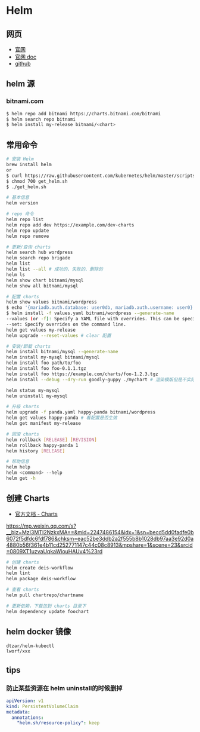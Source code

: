 # Helm

## 网页

- [官网](https://helm.sh/)
- [官网 doc](https://helm.sh/docs/)
- [github](https://github.com/helm/helm)

## helm 源

### bitnami.com

```bash
$ helm repo add bitnami https://charts.bitnami.com/bitnami
$ helm search repo bitnami
$ helm install my-release bitnami/<chart>
```

## 常用命令

```bash
# 安装 Helm
brew install helm
or
$ curl https://raw.githubusercontent.com/kubernetes/helm/master/scripts/get > get_helm.sh
$ chmod 700 get_helm.sh
$ ./get_helm.sh

# 基本信息
helm version

# repo 命令
helm repo list
helm repo add dev https://example.com/dev-charts
helm repo update
helm repo remove

# 更新/查询 charts
helm search hub wordpress
helm search repo brigade
helm list
helm list --all # 成功的、失败的、删除的
helm ls
helm show chart bitnami/mysql
helm show all bitnami/mysql

# 配置 charts
helm show values bitnami/wordpress
$ echo '{mariadb.auth.database: user0db, mariadb.auth.username: user0}' > values.yaml
$ helm install -f values.yaml bitnami/wordpress --generate-name
--values (or -f): Specify a YAML file with overrides. This can be specified multiple times and the rightmost file will take precedence
--set: Specify overrides on the command line.
helm get values my-release
helm upgrade --reset-values # clear 配置

# 安装/卸载 charts
helm install bitnami/mysql --generate-name
helm install my-mysql bitnami/mysql
helm install foo path/to/foo
helm install foo foo-0.1.1.tgz
helm install foo https://example.com/charts/foo-1.2.3.tgz
helm install --debug --dry-run goodly-guppy ./mychart # 渲染模版但是不实际 install

helm status my-mysql
helm uninstall my-mysql

# 升级 charts
helm upgrade -f panda.yaml happy-panda bitnami/wordpress
helm get values happy-panda # 看配置是否生效
helm get manifest my-release

# 回滚 charts
helm rollback [RELEASE] [REVISION]
helm rollback happy-panda 1
helm history [RELEASE]

# 帮助信息
helm help
helm <command> --help
helm get -h
```

## 创建 Charts

- [官方文档 - Charts](https://helm.sh/docs/topics/charts/)

https://mp.weixin.qq.com/s?__biz=MzI3MTI2NzkxMA==&mid=2247486154&idx=1&sn=becd5dd0fadfe0b6072f5dfdc6fdf786&chksm=eac52be3ddb2a2f555b8b1028db97aa3e92d0a4880b56f361e4b11cd252771147c44c08c8913&mpshare=1&scene=23&srcid=0809XT1uzvaUqkaWiouHAUv4%23rd

```bash
# 创建 charts
helm create deis-workflow
helm lint
helm package deis-workflow

# 查看 charts
helm pull chartrepo/chartname

# 更新依赖，下载包到 charts 目录下
helm dependency update foochart
```

## helm docker 镜像

```bash
dtzar/helm-kubectl
lworf/xxx
```

## tips

### 防止某些资源在 helm uninstall的时候删掉

```yaml
apiVersion: v1
kind: PersistentVolumeClaim
metadata:
  annotations:
    "helm.sh/resource-policy": keep
```